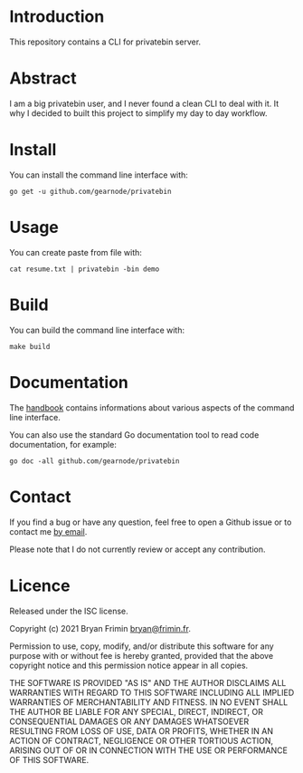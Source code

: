 # Introduction
This repository contains a CLI for privatebin server.

# Abstract
I am a big privatebin user, and I never found a clean CLI to deal with
it. It why I decided to built this project to simplify my day to day
workflow.

# Install
You can install the command line interface with:

	go get -u github.com/gearnode/privatebin
	
# Usage
You can create paste from file with:

	cat resume.txt | privatebin -bin demo

# Build
You can build the command line interface with:

	make build

# Documentation
The [handbook](doc/handbook.md) contains informations about various
aspects of the command line interface.

You can also use the standard Go documentation tool to read code
documentation, for example:

	go doc -all github.com/gearnode/privatebin


# Contact
If you find a bug or have any question, feel free to open a Github issue
or to contact me [by email](mailto:bryan@frimin.fr).

Please note that I do not currently review or accept any contribution.

# Licence
Released under the ISC license.

Copyright (c) 2021 Bryan Frimin <bryan@frimin.fr>.

Permission to use, copy, modify, and/or distribute this software for any
purpose with or without fee is hereby granted, provided that the above
copyright notice and this permission notice appear in all copies.

THE SOFTWARE IS PROVIDED "AS IS" AND THE AUTHOR DISCLAIMS ALL WARRANTIES
WITH REGARD TO THIS SOFTWARE INCLUDING ALL IMPLIED WARRANTIES OF
MERCHANTABILITY AND FITNESS. IN NO EVENT SHALL THE AUTHOR BE LIABLE FOR
ANY SPECIAL, DIRECT, INDIRECT, OR CONSEQUENTIAL DAMAGES OR ANY DAMAGES
WHATSOEVER RESULTING FROM LOSS OF USE, DATA OR PROFITS, WHETHER IN AN
ACTION OF CONTRACT, NEGLIGENCE OR OTHER TORTIOUS ACTION, ARISING OUT OF
OR IN CONNECTION WITH THE USE OR PERFORMANCE OF THIS SOFTWARE.
